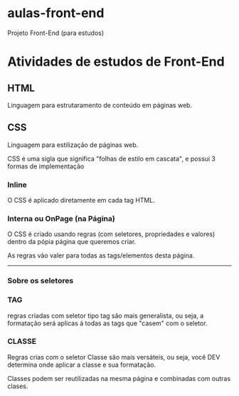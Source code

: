 # aulas-front-end
 Projeto Front-End (para estudos)

# Atividades de estudos de Front-End

## HTML

Linguagem para estrutaramento de conteúdo em páginas web.

## CSS

Linguagem para estilização de páginas web.

CSS é uma sigla que significa "folhas de estilo em cascata", e possui 3 formas de implementação

### Inline

O CSS é aplicado diretamente em cada tag HTML.

### Interna ou OnPage (na Página)

O CSS é criado usando regras (com seletores, propriedades e valores) dentro da pópia página que queremos criar.

As regras vão valer para todas as tags/elementos desta página.

---

### Sobre os seletores

### TAG

regras criadas com seletor tipo tag são mais generalista, ou seja, a formatação será aplicas á todas as tags que "casem" com o seletor.

### CLASSE

Regras crias com o seletor Classe são mais versáteis, ou seja, você DEV determina onde aplicar a classe e sua formatação.

Classes podem ser reutilizadas na mesma página e combinadas com outras clases.